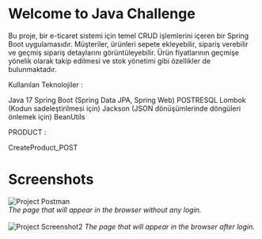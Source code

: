# Welcome to Java Challenge

Bu proje, bir e-ticaret sistemi için temel CRUD işlemlerini içeren bir Spring Boot uygulamasıdır.
Müşteriler, ürünleri sepete ekleyebilir, sipariş verebilir ve geçmiş sipariş detaylarını görüntüleyebilir.
Ürün fiyatlarının geçmişe yönelik olarak takip edilmesi ve stok yönetimi gibi özellikler de bulunmaktadır.

Kullanılan Teknolojiler :

Java 17
Spring Boot (Spring Data JPA, Spring Web)
POSTRESQL
Lombok (Kodun sadeleştirilmesi için)
Jackson (JSON dönüşümlerinde döngüleri önlemek için)
BeanUtils

PRODUCT :

CreateProduct_POST


# Screenshots
![Project Postman]()                     
_The page that will appear in the browser without any login._
</br>    
![Project Screenshot2]()
_The page that will appear in the browser after login._
</br>   